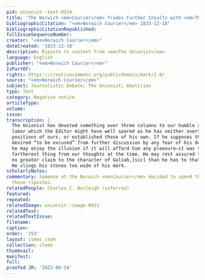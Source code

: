 ```yaml
---
pid: unionist--text-0154
title: 'The Norwich <em>Courier</em> Trades Further Insults with <em>The Unionist</em> '
bibliographicCitation: "<em>Norwich Courier</em> 1833-12-18"
bibliographicCitationRepublished: 
fullIssueSequenceNumber: 
creator: "<em>Norwich Courier</em>"
dateCreated: '1833-12-18'
description: Riposte to content from <em>The Unionist</em>
language: English
publisher: "<em>Norwich Courier</em>"
IsPartOf: 
rights: https://creativecommons.org/publicdomain/mark/1.0/
source: "<em>Norwich Courier</em>"
subject: Journalistic Debate; The Unionist; Abolition
type: Text
category: Negative notice
articleType: 
volume: 
issue: 
transcription: |
  The Unionist has devoted something over three columns to our humble self. A
  labor which the Editor might have well spared as he has neither overturned any
  positions of ours, or established those of his own. If he supposes that we
  desired “to be excused” from further discussion by any fear of his doughty self,
  he may enjoy the illusion if it will afford him any pleasure—it was the
  fartherest thing from our thoughts at the time. He may rest assured that we have
  no greater claim to the character of Goliah,[sic] than he has to that of David.
  He slings his stones too wide of his mark.
scholarlyNotes: 
commentary: Someone at the Norwich <em>Courier</em> decided to spend their time writing
  these ripostes.
relatedPeople: Charles C. Burleigh (inferred)
featured: 
repeated: 
relatedImage: unionist--image-0011
relatedText: 
relatedTextIssue: 
filename: 
caption: 
order: '153'
layout: items_item
collection: items
thumbnail: 
manifest: 
full: 
proofed JR: '2023-09-14'
---
```

